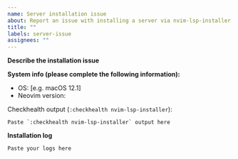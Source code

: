 ```yaml
---
name: Server installation issue
about: Report an issue with installing a server via nvim-lsp-installer
title: ""
labels: server-issue
assignees: ""
---
```


<!--
👋! This is not an issue template for questions! If you have questions, please refer to https://github.com/williamboman/nvim-lsp-installer/discussions/categories/q-a :)
-->

<!--
Before filing an issue, make sure that:
 1) you're running the latest version of the plugin
 2) you're running the latest version of the neovim/nvim-lspconfig plugin
 3) you meet the minimum requirements mentioned in the README
-->

**Describe the installation issue**
<!-- A clear and concise description of what the issue is and why you think it's an issue with nvim-lsp-installer. -->

**System info (please complete the following information):**

-   OS: [e.g. macOS 12.1]
-   Neovim version:

Checkhealth output (`:checkhealth nvim-lsp-installer`):

```
Paste `:checkhealth nvim-lsp-installer` output here
```

<!-- Please also include any other system information you think is relevant! -->

**Installation log**
<!--
Please include nvim-lsp-installer's logs (make sure that you set the log level to DEBUG before installing the server).
See `:help nvim-lsp-installer-debugging` for instructions on how to set the log level and access the logs.
Make sure to not leave out any lines!
-->

```
Paste your logs here
```

